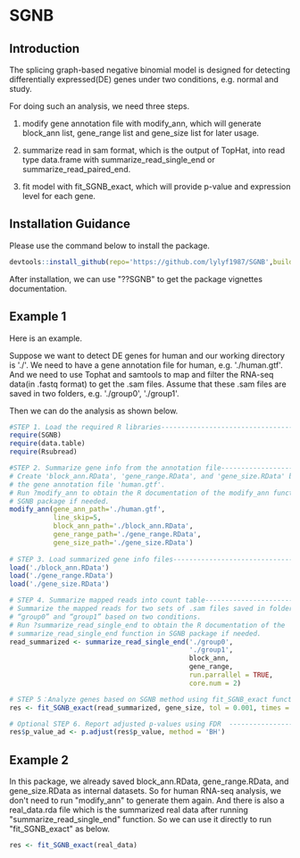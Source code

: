 # SGNB

## Introduction

The splicing graph-based negative binomial model is designed for detecting differentially expressed(DE) genes under
two conditions, e.g. normal and study.

For doing such an analysis, we need three steps.

1. modify gene annotation file with modify_ann, which will generate block_ann list, gene_range list and gene_size list for later usage.

1. summarize read in sam format, which is the output of TopHat, into read type data.frame with summarize_read_single_end or summarize_read_paired_end.

1. fit model with fit_SGNB_exact, which will provide p-value and expression level for each gene.

## Installation Guidance

Please use the command below to install the package. 

```r
devtools::install_github(repo='https://github.com/lylyf1987/SGNB',build_vignettes = TRUE)
```

After installation, we can use "??SGNB" to get the package vignettes documentation.

## Example 1

Here is an example.

Suppose we want to detect DE genes for human and our working directory is './'. We need to have a gene annotation file for human, e.g. './human.gtf'. And we need to use Tophat and samtools to map and filter the RNA-seq data(in .fastq format) to get the .sam files. Assume that these .sam files are saved in two folders, e.g. './group0', './group1'.

Then we can do the analysis as shown below.

```r
#STEP 1. Load the required R libraries------------------------------------------------------------
require(SGNB) 
require(data.table)
require(Rsubread)

#STEP 2. Summarize gene info from the annotation file-------------------------------------
# Create 'block_ann.RData', 'gene_range.RData', and 'gene_size.RData' based on 
# the gene annotation file 'human.gtf'.
# Run ?modify_ann to obtain the R documentation of the modify_ann function in 
# SGNB package if needed.
modify_ann(gene_ann_path='./human.gtf', 
           line_skip=5, 
           block_ann_path='./block_ann.RData', 
           gene_range_path='./gene_range.RData', 
           gene_size_path='./gene_size.RData')
           
# STEP 3. Load summarized gene info files--------------------------------------
load('./block_ann.RData')
load('./gene_range.RData')
load('./gene_size.RData')

# STEP 4. Summarize mapped reads into count table----------------------------------------------------------
# Summarize the mapped reads for two sets of .sam files saved in folders 
# “group0” and “group1” based on two conditions.
# Run ?summarize_read_single_end to obtain the R documentation of the 
# summarize_read_single_end function in SGNB package if needed.
read_summarized <- summarize_read_single_end('./group0', 
                                             './group1', 
                                             block_ann, 
                                             gene_range, 
                                             run.parrallel = TRUE, 
                                             core.num = 2)

# STEP 5：Analyze genes based on SGNB method using fit_SGNB_exact function.
res <- fit_SGNB_exact(read_summarized, gene_size, tol = 0.001, times = 100)

# Optional STEP 6. Report adjusted p-values using FDR  -------------------------------------------
res$p_value_ad <- p.adjust(res$p_value, method = 'BH') 
```

## Example 2

In this package, we already saved block_ann.RData, gene_range.RData, and gene_size.RData as internal datasets. So for human RNA-seq analysis, we don't need to run "modify_ann" to generate them again. And there is also a real_data.rda file which is the summarized real data after running "summarize_read_single_end" function. So we can use it directly to run "fit_SGNB_exact" as below.

```r
res <- fit_SGNB_exact(real_data)
```
